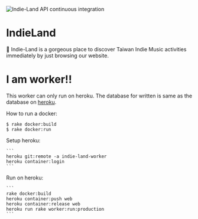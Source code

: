 ![Indie-Land API continuous integration](https://github.com/Lobarbon/Indie-Land-api/workflows/API%20continuous%20integration/badge.svg?branch=master)
# IndieLand
🍺 Indie-Land is a gorgeous place to discover Taiwan Indie Music activities immediately by just browsing our website. 

# I am worker!!

This worker can only run on heroku. The database for written is same as the database on  [heroku](https://indie-land-api.herokuapp.com/).

How to run a docker:
```bash=
$ rake docker:build
$ rake docker:run
```

Setup heroku:

    ```
    heroku git:remote -a indie-land-worker
    heroku container:login
    ```

Run on heroku:

    ```
    rake docker:build
    heroku container:push web
    heroku container:release web
    heroku run rake worker:run:production
    ```
